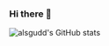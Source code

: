 ### Hi there 👋

![alsgudd's GitHub stats](https://github-readme-stats.vercel.app/api?username=alsgudd&show_icons=true&theme=dark)


